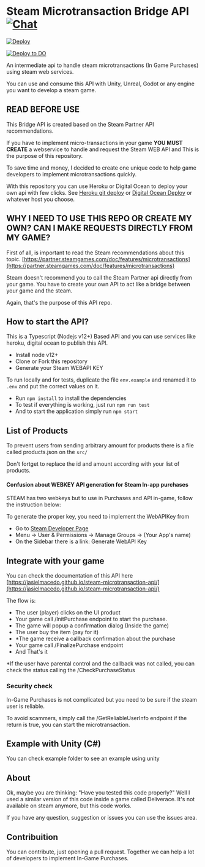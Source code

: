 # Steam Microtransaction Bridge API [![Chat](https://img.shields.io/badge/chat-on%20discord-7289da.svg)](https://discord.gg/NF7Fuhr2FZ)

[![Deploy](https://www.herokucdn.com/deploy/button.svg)](https://heroku.com/deploy?template=https://github.com/jasielmacedo/steam-microtransaction-api)

[![Deploy to DO](https://www.deploytodo.com/do-btn-blue.svg)](https://cloud.digitalocean.com/apps/new?repo=https://github.com/jasielmacedo/steam-microtransaction-api/tree/main)

An intermediate api to handle steam microtransactions (In Game Purchases) using steam web services.

You can use and consume this API with Unity, Unreal, Godot or any engine you want to develop a steam game.

## READ BEFORE USE

This Bridge API is created based on the Steam Partner API recommendations.

If you have to implement micro-transactions in your game **YOU MUST CREATE** a webservice to handle and request the Steam WEB API and This is the purpose of this repository.

To save time and money, I decided to create one unique code to help game developers to implement microtransactions quickly.

With this repository you can use Heroku or Digital Ocean to deploy your own api with few clicks. See [Heroku git deploy](https://devcenter.heroku.com/articles/git) or [Digital Ocean Deploy](https://docs.digitalocean.com/products/app-platform/quickstart/#destroy-an-app) or whatever host you choose.

## WHY I NEED TO USE THIS REPO OR CREATE MY OWN? CAN I MAKE REQUESTS DIRECTLY FROM MY GAME?

First of all, is important to read the Steam recommendations about this topic.
[https://partner.steamgames.com/doc/features/microtransactions](https://partner.steamgames.com/doc/features/microtransactions)

Steam doesn't recommend you to call the Steam Partner api directly from your game. You have to create your own API to act like a bridge between your game and the steam.

Again, that's the purpose of this API repo.

## How to start the API?

This is a Typescript (Nodejs v12+) Based API and you can use services like heroku, digital ocean to publish this API.

- Install node v12+
- Clone or Fork this repository
- Generate your Steam WEBAPI KEY

To run locally and for tests, duplicate the file `env.example` and renamed it to `.env` and put the correct values on it.

- Run `npm install` to install the dependencies
- To test if everything is working, just run `npm run test`
- And to start the application simply run `npm start`

## List of Products

To prevent users from sending arbitrary amount for products there is a file called products.json on the `src/`

Don't fortget to replace the id and amount according with your list of products.

#### Confusion about WEBKEY API generation for Steam In-app purchases

STEAM has two webkeys but to use in Purchases and API in-game, follow the instruction below:

To generate the proper key, you need to implement the WebAPIKey from

- Go to [Steam Developer Page](https://partner.steamgames.com/dashboard)
- Menu -> User & Permissions -> Manage Groups -> (Your App's name)
- On the Sidebar there is a link: Generate WebAPI Key

## Integrate with your game

You can check the documentation of this API here
[https://jasielmacedo.github.io/steam-microtransaction-api/](https://jasielmacedo.github.io/steam-microtransaction-api/)

The flow is:

- The user (player) clicks on the UI product
- Your game call /InitPurchase endpoint to start the purchase.
- The game will popup a confirmation dialog (Inside the game)
- The user buy the item (pay for it)
- \*The game receive a callback confirmation about the purchase
- Your game call /FinalizePurchase endpoint
- And That's it

\*If the user have parental control and the callback was not called, you can check the status calling the /CheckPurchaseStatus

### Security check

In-Game Purchases is not complicated but you need to be sure if the steam user is reliable.

To avoid scammers, simply call the /GetReliableUserInfo endpoint if the return is true, you can start the microtransaction.

## Example with Unity (C#)

You can check example folder to see an example using unity

## About

Ok, maybe you are thinking: "Have you tested this code properly?" Well I used a similar version of this code inside a game called Deliverace.
It's not available on steam anymore, but this code works.

If you have any question, suggestion or issues you can use the issues area.

## Contribuition

You can contribute, just opening a pull request. Together we can help a lot of developers to implement In-Game Purchases.
